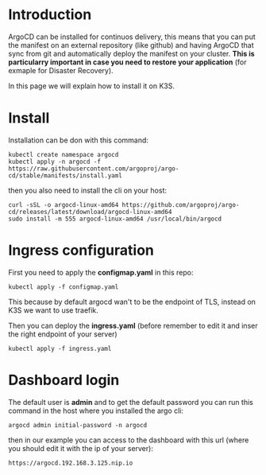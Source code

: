 # Introduction
ArgoCD can be installed for continuos delivery, this means that you can put the manifest on an external repository (like github) and having ArgoCD that sync from git and automatically deploy the manifest on your cluster. **This is particularry important in case you need to restore your application** (for exmaple for Disaster Recovery).

In this page we will explain how to install it on K3S.

# Install
Installation can be don with this command:

```
kubectl create namespace argocd
kubectl apply -n argocd -f https://raw.githubusercontent.com/argoproj/argo-cd/stable/manifests/install.yaml
```

then you also need to install the cli on your host:

```
curl -sSL -o argocd-linux-amd64 https://github.com/argoproj/argo-cd/releases/latest/download/argocd-linux-amd64
sudo install -m 555 argocd-linux-amd64 /usr/local/bin/argocd
```

# Ingress configuration
First you need to apply the **configmap.yaml** in this repo:

```
kubectl apply -f configmap.yaml
```

This because by default argocd wan't to be the endpoint of TLS, instead on K3S we want to use traefik.

Then you can deploy the **ingress.yaml** (before remember to edit it and inser the right endpoint of your server)

```
kubectl apply -f ingress.yaml
```

# Dashboard login

The default user is **admin** and to get the default password you can run this command in the host where you installed the argo cli:
```
argocd admin initial-password -n argocd
```

then in our example you can access to the dashboard with this url (where you should edit it with the ip of your server):

```
https://argocd.192.168.3.125.nip.io
```


